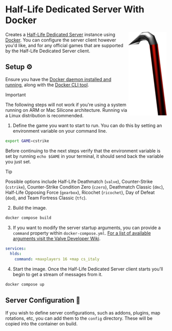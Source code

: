 # Half-Life Dedicated Server With Docker

<img align="right" width="120" height="auto"  src="./.github/docs/crowbar.png" alt="Crowbar">

Creates a [Half-Life Dedicated Server](https://help.steampowered.com/en/faqs/view/081A-106F-B906-1A7A) instance using [Docker](https://www.docker.com). You can configure the server client however you'd like, and for any official games that are supported by the Half-Life Dedicated Server client.

## Setup ⚙️

Ensure you have the [Docker daemon installed and running](https://www.docker.com/), along with the [Docker CLI tool](https://docs.docker.com/engine/reference/commandline/cli/).

> [!IMPORTANT]  
> The following steps will not work if you're using a system running on ARM or Mac Silicone architecture. Running via a Linux distribution is recommended.

1. Define the game you want to start to run. You can do this by setting an environment variable on your command line.

```bash
export GAME=cstrike
```

Before continuing to the next steps verify that the environment variable is set by running `echo $GAME` in your terminal, it should send back the variable you just set.

> [!TIP]  
> Possible options include Half-Life Deathmatch (`valve`), Counter-Strike (`cstrike`), Counter-Strike Condition Zero (`czero`), Deathmatch Classic (`dmc`), Half-Life Opposing Force (`gearbox`), Ricochet (`ricochet`), Day of Defeat (`dod`), and Team Fortress Classic (`tfc`).

2. Build the image.

```sh
docker compose build
```

3. If you want to modify the server startup arguments, you can provide a `command` property within `docker-compose.yml`. [For a list of available arguments visit the Valve Developer Wiki](https://developer.valvesoftware.com/).

```yml
services:
  hlds:
    command: +maxplayers 16 +map cs_italy
```

4. Start the image. Once the Half-Life Dedicated Server client starts you'll begin to get a stream of messages from it.

```bash
docker compose up
```

## Server Configuration 🔧

If you wish to define server configurations, such as addons, plugins, map rotations, etc, you can add them to the `config` directory. These will be copied into the container on build.
